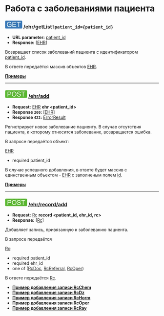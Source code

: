 Работа с заболеваниями пациента
===============================

### ![GET](../../img/get.png) /ehr/getList`?patient_id={patient_id}`
* **URL parameter:** [patient_id](../../types/types.md#com.siams.med.api.EHR)
* **Response:** [[EHR](../../types/types.md#com.siams.med.api.EHR)]

Возвращает список заболеваний пациента с идентификатором [patient_id](../../types/types.md#com.siams.med.api.EHR).

В ответе передаётся массив объектов [EHR](../../types/types.md#com.siams.med.api.EHR).

**[Примеры](getList/examples/getList.md)**

---

### ![POST](../../img/post.png) [/ehr/add](add/index.md)
* **Request:** [EHR](../../types/types.md#com.siams.med.api.EHR) **ehr <patient_id>**
* **Response ```200```:** [[EHR](../../types/types.md#com.siams.med.api.EHR)]
* **Response ```422```:** [ErrorResult](../../types/types.md#com.siams.med.api.ErrorResult)

Регистрирует новое заболевание пациенту. В случае отсутствия пациента, к которому относится заболевание, возвращается ошибка.

В запросе передаётся объект:

[EHR](../../types/types.md#com.siams.med.api.EHR)
* required patient_id

В случае успешного добавления, в ответе будет массив с единственным объектом - 
[EHR](../../types/types.md#com.siams.med.api.EHR) с заполненым полем [id](../../types/types.md#com.siams.med.api.EHR).

**[Примеры](add/examples/add.md)**

---

### ![POST](../../img/post.png) [/ehr/record/add](record/add/index.md)
* **Request:** [Rc](../../types/types.md#com.siams.med.api.Rc) **record <patient_id, ehr_id, rc>**
* **Response:** [[Rc](../../types/types.md#com.siams.med.api.Rc)]

Добавляет запись, привязанную к заболеванию пациента.

В запросе передаётся

[Rc](../../types/types.md#com.siams.med.api.Rc):
* required patient_id
* required ehr_id
* one of ([RcDoc](../../types/types.md#rcrcdoc), [RcReferral](../../types/types.md),  [RcOper](../../types/types.md#rcrcoper))

В ответе передаётся [Rc](../../types/types.md#com.siams.med.api.Rc).

* **[Пример добавления записи RcChem](record/add/examples/RcChem/add.md)**
* **[Пример добавления записи RcDz](record/add/examples/RcDz/add.md)**
* **[Пример добавления записи RcHorm](record/add/examples/RcHorm/add.md)**
* **[Пример добавления записи RcOper](record/add/examples/RcOper/add.md)**
* **[Пример добавления записи RcRay](record/add/examples/RcRay/add.md)**